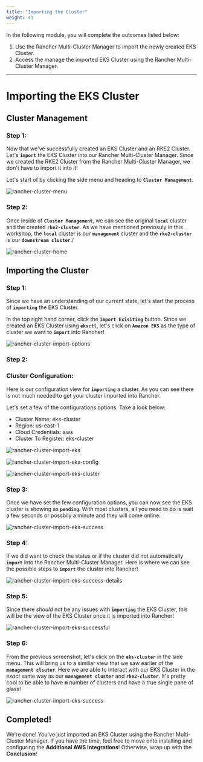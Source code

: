 ```yaml
---
title: "Importing the Cluster"
weight: 41
---
```


In the following module, you will complete the outcomes listed below:

1. Use the Rancher Multi-Cluster Manager to import the newly created EKS Cluster.
2. Access the manage the imported EKS Cluster using the Rancher Multi-Cluster Manager.

---


# Importing the EKS Cluster

## Cluster Management

### Step 1:

Now that we've successfully created an EKS Cluster and an RKE2 Cluster. Let's **`import`** the EKS Cluster into our Rancher Multi-Cluster Manager. Since we created the RKE2 Cluster from the Rancher Multi-Cluster Manager, we don't have to import it into it!

Let's start of by clicking the side menu and heading to **`Cluster Management`**. 

![rancher-cluster-menu](/static/images/content/41-cluster-menu.png)

### Step 2:

Once inside of **`Cluster Management`**, we can see the original **`local`** cluster and the created **`rke2-cluster`**. As we have mentioned previosuly in this workshop, the **`local`** cluster is our **`management`** cluster and the **`rke2-cluster`** is our **`downstream cluster`**./

![rancher-cluster-home](/static/images/content/41-cluster-home.png)


## Importing the Cluster

### Step 1:

Since we have an understanding of our current state, let's start the process of **`importing`** the EKS Cluster.

In the top right hand corner, click the **`Import Exisiting`** button. Since we created an EKS Cluster using **`eksctl`**, let's click on **`Amazon EKS`** as the type of cluster we want to **`import`** into Rancher!

![rancher-cluster-import-options](/static/images/content/41-cluster-import-options.png)

### Step 2:



### Cluster Configuration:

Here is our configuration view for **`importing`** a cluster. As you can see there is not much needed to get your cluster imported into Rancher.

Let's set a few of the configurations options. Take a look below:

* Cluster Name: eks-cluster
* Region: us-east-1
* Cloud Credentials: aws
* Cluster To Register: eks-cluster

![rancher-cluster-import-eks](/static/images/content/41-cluster-import-eks.png)

![rancher-cluster-import-eks-config](/static/images/content/41-cluster-import-eks-config.png)

![rancher-cluster-import-eks-cluster](/static/images/content/41-cluster-import-eks-cluster.png)


### Step 3:

Once we have set the few configuration options, you can now see the EKS cluster is showing as **`pending`**. With most clusters, all you need to do is wait a few seconds or possbily a minute and they will come online.

![rancher-cluster-import-eks-success](/static/images/content/41-cluster-import-eks-success.png)

### Step 4:

If we did want to check the status or if the cluster did not automatically **`import`** into the Rancher Multi-Cluster Manager. Here is where we can see the possible steps to **`import`** the cluster into Rancher!

![rancher-cluster-import-eks-success-details](/static/images/content/41-cluster-import-eks-success-details.png)

### Step 5:

Since there *should* not be any issues with **`importing`** the EKS Cluster, this will be the view of the EKS Cluster once it is imported into Rancher!

![rancher-cluster-import-eks-successful](/static/images/content/41-cluster-import-eks-successful.png)

### Step 6:

From the previous screenshot, let's click on the **`eks-cluster`** in the side menu. This will bring us to a similiar view that we saw earlier of the **`management clsuter`**. Here we are able to interact with our EKS Cluster in the *exact* same way as our **`management cluster`** and **`rke2-cluster`**. It's pretty cool to be able to have **n** number of clusters and have a true single pane of glass!

![rancher-cluster-import-eks-success](/static/images/content/41-cluster-import-eks-details.png)


## Completed!

We're done! You've just imported an EKS Cluster using the Rancher Multi-Cluster Manager. If you have the time, feel free to move onto installing and configuring the **Additional AWS Integrations**! Otherwise, wrap up with the **Conclusion**!